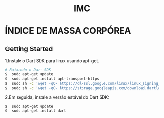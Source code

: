<h1 align="center">
  IMC
 </h1>

# ÍNDICE DE MASSA CORPÓREA


## Getting Started
1.Instale o Dart SDK para linux usando apt-get.
``` bash
# Baixando o Dart SDK 
$  sudo apt-get update
$  sudo apt-get install apt-transport-https
$  sudo sh -c 'wget -qO- https://dl-ssl.google.com/linux/linux_signing_key.pub | apt-key add -'
$  sudo sh -c 'wget -qO- https://storage.googleapis.com/download.dartlang.org/linux/debian/dart_stable.list > /etc/apt/sources.list.d/dart_stable.list'
```

2.Em seguida, instale a versão estável do Dart SDK:
``` bash
$  sudo apt-get update
$  sudo apt-get install dart
```
